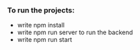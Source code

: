 ### To run the projects: 
- write npm install
- write npm run server to run the backend
- write npm run start 
